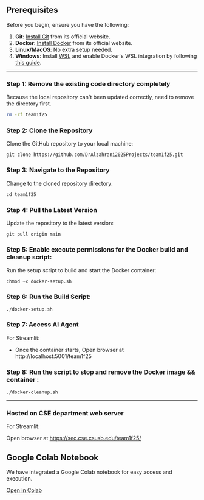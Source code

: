 ## Prerequisites

Before you begin, ensure you have the following:

1. **Git**: [Install Git](https://git-scm.com/) from its official website.
2. **Docker**: [Install Docker](https://www.docker.com) from its official website.
3. **Linux/MacOS**: No extra setup needed.
4. **Windows**: Install [WSL](https://learn.microsoft.com/en-us/windows/wsl/install) and enable Docker's WSL integration by following [this guide](https://docs.docker.com/desktop/windows/wsl/).

---

### Step 1: Remove the existing code directory completely

Because the local repository can't been updated correctly, need to remove the directory first.

```bash
rm -rf team1f25
```

### Step 2: Clone the Repository

Clone the GitHub repository to your local machine:

```
git clone https://github.com/DrAlzahrani2025Projects/team1f25.git
```

### Step 3: Navigate to the Repository

Change to the cloned repository directory:

```
cd team1f25
```

### Step 4: Pull the Latest Version

Update the repository to the latest version:

```
git pull origin main
```

### Step 5: Enable execute permissions for the Docker build and cleanup script:

Run the setup script to build and start the Docker container:

```
chmod +x docker-setup.sh
```

### Step 6: Run the Build Script:

```
./docker-setup.sh
```

### Step 7: Access AI Agent

For Streamlit:

- Once the container starts, Open browser at http://localhost:5001/team1f25
  

### Step 8: Run the script to stop and remove the Docker image && container :

```
./docker-cleanup.sh
```

---

### Hosted on CSE department web server

For Streamlit:

Open browser at https://sec.cse.csusb.edu/team1f25/

## Google Colab Notebook  

We have integrated a Google Colab notebook for easy access and execution.

[Open in Colab](https://colab.research.google.com/drive/1tf7gLr7rv-YE5rZq6R0iJzA3-MUVs38N?usp=sharing)

